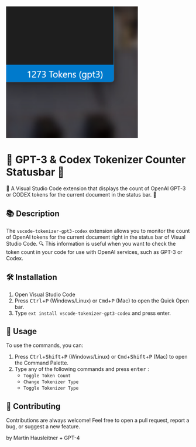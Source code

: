 ![GPT-3 Token Counter Statusbar](images/icon.png)

# 🚀 GPT-3 & Codex Tokenizer Counter Statusbar 🎉

🌟 A Visual Studio Code extension that displays the count of
OpenAI GPT-3 or CODEX tokens for the current document in the status bar.
🎯

## 📚 Description

The `vscode-tokenizer-gpt3-codex` extension allows you to monitor the count of OpenAI tokens for the current document right in the status bar of Visual Studio Code. 🔍 This information is useful when you want to check the token count in your code for use with OpenAI services, such as GPT-3 or Codex.

## 🛠️ Installation

1. Open Visual Studio Code
2. Press <kbd>Ctrl</kbd>+<kbd>P</kbd> (Windows/Linux) or <kbd>Cmd</kbd>+<kbd>P</kbd> (Mac) to open the Quick Open bar.
3. Type `ext install vscode-tokenizer-gpt3-codex` and press enter.

## 📖 Usage

To use the commands, you can:

1. Press <kbd>Ctrl</kbd>+<kbd>Shift</kbd>+<kbd>P</kbd> (Windows/Linux) or <kbd>Cmd</kbd>+<kbd>Shift</kbd>+<kbd>P</kbd> (Mac) to open the Command Palette.
2. Type any of the following commands and press <kbd>enter</kbd> :
   - `Toggle Token Count`
   - `Change Tokenizer Type`
   - `Toggle Tokenizer Type`

## 👥 Contributing

Contributions are always welcome! Feel free to open a pull request, report a bug, or suggest a new feature.

by Martin Hausleitner + GPT-4
